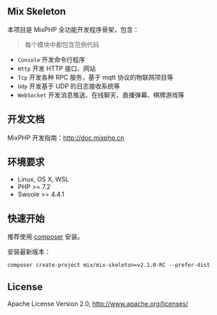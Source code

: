## Mix Skeleton

本项目是 MixPHP 全功能开发程序骨架，包含：

> 每个模块中都包含范例代码

- `Console` 开发命令行程序
- `Http` 开发 HTTP 接口、网站
- `Tcp` 开发各种 RPC 服务，基于 mqtt 协议的物联网项目等
- `Udp` 开发基于 UDP 的日志接收系统等
- `WebSocket` 开发消息推送、在线聊天、直播弹幕、棋牌游戏等

## 开发文档

MixPHP 开发指南：http://doc.mixphp.cn

## 环境要求

* Linux, OS X, WSL
* PHP >= 7.2
* Swoole >= 4.4.1

## 快速开始

推荐使用 [composer](https://www.phpcomposer.com/) 安装。

安装最新版本：

```shell
composer create-project mix/mix-skeleton=v2.1.0-RC --prefer-dist
```

## License

Apache License Version 2.0, http://www.apache.org/licenses/
